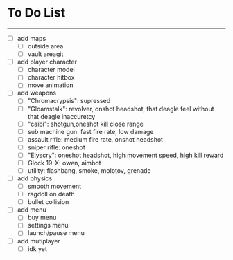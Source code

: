 # To Do List
---
 - [ ] add maps
   - [ ] outside area
   - [ ] vault areagit
 - [ ] add player character
   - [ ] character model
   - [ ] character hitbox
   - [ ] move animation
 - [ ] add weapons
   - [ ] "Chromacrypsis": supressed
   - [ ] "Gloamstalk": revolver, onshot headshot, that deagle feel without that deagle inaccuretcy
   - [ ] "caibi": shotgun,oneshot kill close range
   - [ ] sub machine gun: fast fire rate, low damage
   - [ ] assault rifle: medium fire rate, onshot headshot
   - [ ] sniper rifle: oneshot
   - [ ] "Elyscry": oneshot headshot, high movement speed, high kill reward
   - [ ] Glock 19-X: owen, aimbot
   - [ ] utility: flashbang, smoke, molotov, grenade
 - [ ] add physics
   - [ ] smooth movement
   - [ ] ragdoll on death
   - [ ] bullet collision
 - [ ] add menu
   - [ ] buy menu
   - [ ] settings menu
   - [ ] launch/pause menu
 - [ ] add mutiplayer
   - [ ] idk yet